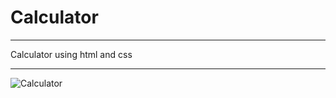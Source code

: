 # Calculator

--------------------------------------------------------------------------------------------------------------------------------------------------------------------------

Calculator using html and css

--------------------------------------------------------------------------------------------------------------------------------------------------------------------------



![Calculator](https://user-images.githubusercontent.com/98407055/169578874-c53294c4-6beb-486a-8013-8c6432e26919.png)

